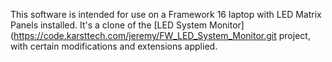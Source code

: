 This software is intended for use on a Framework 16 laptop with LED Matrix Panels installed. It's a clone of the [LED System Monitor](https://code.karsttech.com/jeremy/FW_LED_System_Monitor.git project, with certain modifications and extensions applied.
